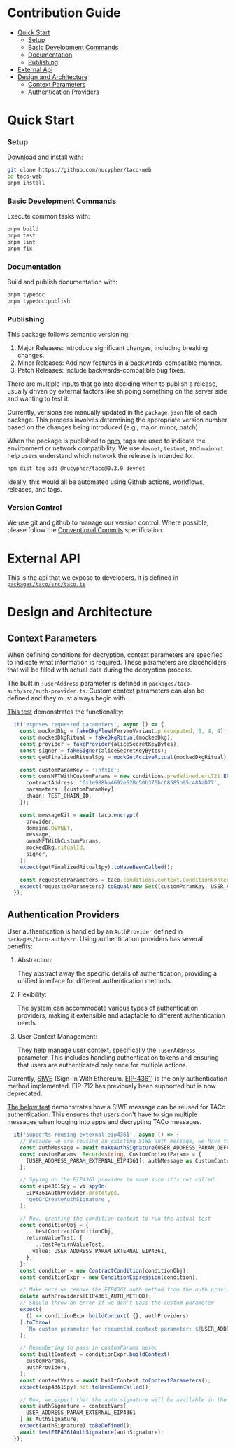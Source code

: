 # Contribution Guide

- [Quick Start](#quick-start)
  - [Setup](#setup)
  - [Basic Development Commands](#basic-development-commands)
  - [Documentation](#documentation)
  - [Publishing](#publishing)
- [External Api](#external-api)
- [Design and Architecture](#design-and-architecture)
  - [Context Parameters](#context-parameters)
  - [Authentication Providers](#authentication-providers)
# Quick Start

### Setup
Download and install with:

```bash
git clone https://github.com/nucypher/taco-web
cd taco-web
pnpm install
```

### Basic Development Commands

Execute common tasks with:

```bash
pnpm build
pnpm test
pnpm lint
pnpm fix
```

### Documentation

Build and publish documentation with:

```bash
pnpm typedoc
pnpm typedoc:publish
```

### Publishing

This package follows semantic versioning:

 1. Major Releases: Introduce significant changes, including breaking changes.
 2. Minor Releases: Add new features in a backwards-compatible manner.
 3. Patch Releases: Include backwards-compatible bug fixes.

There are multiple inputs that go into deciding when to publish a release, usually driven by external factors like shipping something on the server side and wanting to test it.

Currently, versions are manually updated in the `package.json` file of each package.
This process involves determining the appropriate version number based on the changes being introduced (e.g., major, minor, patch).

When the package is published to [npm](https://www.npmjs.com/package/@nucypher/taco), tags are used to indicate the environment or network compatibility.
We use `devnet`, `testnet`, and `mainnet` help users understand which network the release is intended for.

```bash
npm dist-tag add @nucypher/taco@0.3.0 devnet
```

Ideally, this would all be automated using Github actions, workflows, releases, and tags.

### Version Control
We use git and github to manage our version control.
Where possible, please follow the [Conventional Commits](https://www.conventionalcommits.org/en/v1.0.0/) specification.

# External API
This is the api that we expose to developers.
It is defined in [`packages/taco/src/taco.ts`](https://github.com/nucypher/taco-web/blob/main/packages/taco/src/taco.ts)

# Design and Architecture

## Context Parameters
When defining conditions for decryption, context parameters are specified to indicate what information is required.
These parameters are placeholders that will be filled with actual data during the decryption process.

The built in `:userAddress` parameter is defined in `packages/taco-auth/src/auth-provider.ts`.
Custom context parameters can also be defined and they must always begin with `:`.

[This test](https://github.com/nucypher/taco-web/blob/b689493a37bec0b168f80f43347818095c3dd5ce/packages/taco/test/taco.test.ts#L102) demonstrates the functionality:
```typescript
  it('exposes requested parameters', async () => {
    const mockedDkg = fakeDkgFlow(FerveoVariant.precomputed, 0, 4, 4);
    const mockedDkgRitual = fakeDkgRitual(mockedDkg);
    const provider = fakeProvider(aliceSecretKeyBytes);
    const signer = fakeSigner(aliceSecretKeyBytes);
    const getFinalizedRitualSpy = mockGetActiveRitual(mockedDkgRitual);

    const customParamKey = ':nftId';
    const ownsNFTWithCustomParams = new conditions.predefined.erc721.ERC721Ownership({
      contractAddress: '0x1e988ba4692e52Bc50b375bcC8585b95c48AaD77',
      parameters: [customParamKey],
      chain: TEST_CHAIN_ID,
    });

    const messageKit = await taco.encrypt(
      provider,
      domains.DEVNET,
      message,
      ownsNFTWithCustomParams,
      mockedDkg.ritualId,
      signer,
    );
    expect(getFinalizedRitualSpy).toHaveBeenCalled();

    const requestedParameters = taco.conditions.context.ConditionContext.requestedContextParameters(messageKit);
    expect(requestedParameters).toEqual(new Set([customParamKey, USER_ADDRESS_PARAM_DEFAULT]));
  });
```

## Authentication Providers
User authentication is handled by an `AuthProvider` defined in `packages/taco-auth/src`.
Using authentication providers has several benefits:
1. Abstraction:

    They abstract away the specific details of authentication, providing a unified interface for different authentication methods.

2. Flexibility:

    The system can accommodate various types of authentication providers, making it extensible and adaptable to different authentication needs.

3. User Context Management:

    They help manage user context, specifically the `:userAddress` parameter. This includes handling authentication tokens and ensuring that users are authenticated only once for multiple actions.

Currently, [SIWE](https://docs.login.xyz/) (Sign-In With Ethereum, [EIP-4361](https://eips.ethereum.org/EIPS/eip-4361)) is the only authentication method implemented.
EIP-712 has previously been supported but is now deprecated.

[The below test](https://github.com/nucypher/taco-web/blob/b689493a37bec0b168f80f43347818095c3dd5ce/packages/taco/test/conditions/context.test.ts#L382C1-L429C6) demonstrates how a SIWE message can be reused for TACo authentication.
This ensures that users don't have to sign multiple messages when logging into apps and decrypting TACo messages.

```typescript
  it('supports reusing external eip4361', async () => {
    // Because we are reusing an existing SIWE auth message, we have to pass it as a custom parameter
    const authMessage = await makeAuthSignature(USER_ADDRESS_PARAM_DEFAULT);
    const customParams: Record<string, CustomContextParam> = {
      [USER_ADDRESS_PARAM_EXTERNAL_EIP4361]: authMessage as CustomContextParam,
    };

    // Spying on the EIP4361 provider to make sure it's not called
    const eip4361Spy = vi.spyOn(
      EIP4361AuthProvider.prototype,
      'getOrCreateAuthSignature',
    );

    // Now, creating the condition context to run the actual test
    const conditionObj = {
      ...testContractConditionObj,
      returnValueTest: {
        ...testReturnValueTest,
        value: USER_ADDRESS_PARAM_EXTERNAL_EIP4361,
      },
    };
    const condition = new ContractCondition(conditionObj);
    const conditionExpr = new ConditionExpression(condition);

    // Make sure we remove the EIP4361 auth method from the auth providers first
    delete authProviders[EIP4361_AUTH_METHOD];
    // Should throw an error if we don't pass the custom parameter
    expect(
      () => conditionExpr.buildContext( {}, authProviders)
    ).toThrow(
      `No custom parameter for requested context parameter: ${USER_ADDRESS_PARAM_EXTERNAL_EIP4361}`,
    );

    // Remembering to pass in customParams here:
    const builtContext = conditionExpr.buildContext(
      customParams,
      authProviders,
    );
    const contextVars = await builtContext.toContextParameters();
    expect(eip4361Spy).not.toHaveBeenCalled();

    // Now, we expect that the auth signature will be available in the context variables
    const authSignature = contextVars[
      USER_ADDRESS_PARAM_EXTERNAL_EIP4361
    ] as AuthSignature;
    expect(authSignature).toBeDefined();
    await testEIP4361AuthSignature(authSignature);
  });
```